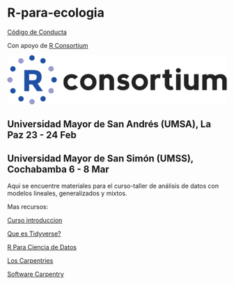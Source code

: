 # R-para-ecologia

[Código de Conducta](https://latin-r.com/cdc/)

Con apoyo de [R Consortium](https://www.r-consortium.org/)

![alt text](https://github.com/smwindecker/R-para-ecologia/blob/main/RConsortium_logo.png)

## Universidad Mayor de San Andrés (UMSA), La Paz 23 - 24 Feb
## Universidad Mayor de San Simón (UMSS), Cochabamba 6 - 8 Mar

Aqui se encuentre materiales para el curso-taller de análisis de datos con modelos lineales, generalizados y mixtos. 

Mas recursos:

[Curso introduccion](https://www.uv.es/vcoll/data-wrangling.html)

[Que es Tidyverse?](https://gonzalezgouveia.com/que-es-tidyverse-8-paquetes-para-ciencia-de-datos/)

[R Para Ciencia de Datos](https://es.r4ds.hadley.nz/)

[Los Carpentries](https://carpentries.org/latam-tf/)

[Software Carpentry](https://swcarpentry.github.io/r-novice-gapminder-es/about/index.html)


